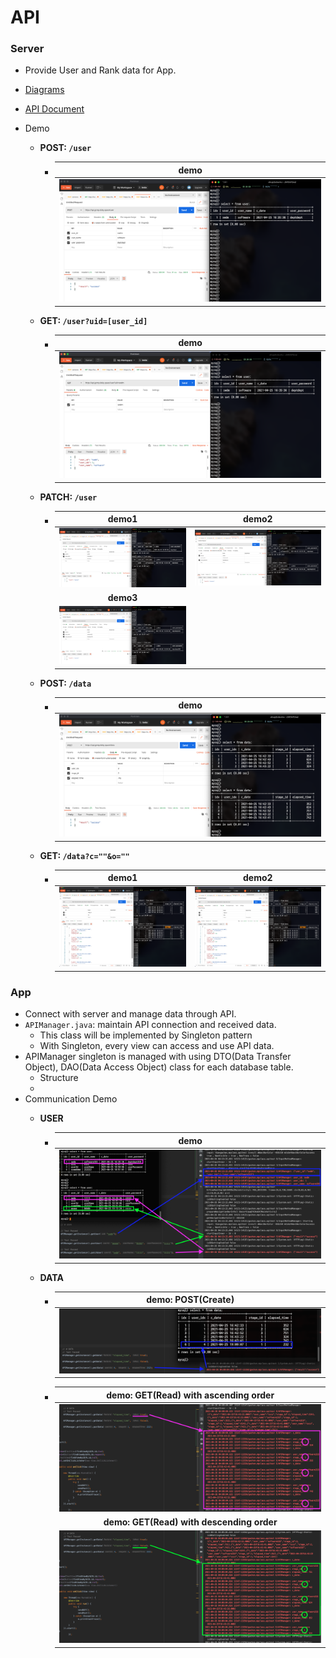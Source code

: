 # API

### Server

- Provide User and Rank data for App.
- [Diagrams](https://github.com/GC211MP/API)
- [API Document](https://github.com/GC211MP/API/blob/main/documents/api.md)

- Demo
  - **POST: `/user`**
    - |demo|
      |:--:|
      |![user_post](https://github.com/GC211MP/Document/blob/main/backend-dokyoon-kim/img/user_post.png?raw=true)|

  - **GET: `/user?uid=[user_id]`**
    - |demo|
      |:--:|
      |![user_get](https://github.com/GC211MP/Document/blob/main/backend-dokyoon-kim/img/user_get.png?raw=true)|

  - **PATCH: `/user`**
    - |demo1|demo2|
      |:--:|:--:|
      |![user_patch1](https://github.com/GC211MP/Document/blob/main/backend-dokyoon-kim/img/user_patch1.png?raw=true)|![user_patch2](https://github.com/GC211MP/Document/blob/main/backend-dokyoon-kim/img/user_patch2.png?raw=true)|
      |**demo3**| |
      |![user_patch3](https://github.com/GC211MP/Document/blob/main/backend-dokyoon-kim/img/user_patch3.png?raw=true)| |

  - **POST: `/data`**
    - |demo|
      |:--:|
      |![data_post](https://github.com/GC211MP/Document/blob/main/backend-dokyoon-kim/img/data_post.png?raw=true)|

  - **GET: `/data?c=""&o=""`**
    - |demo1|demo2|
      |:--:|:--:|
      |![data_get1](https://github.com/GC211MP/Document/blob/main/backend-dokyoon-kim/img/data_get_1.png?raw=true)|![data_get2](https://github.com/GC211MP/Document/blob/main/backend-dokyoon-kim/img/data_get_2.png?raw=true)|

### App

- Connect with server and manage data through API.
- `APIManager.java`: maintain API connection and received data.
  - This class will be implemented by Singleton pattern
  - With Singleton, every view can access and use API data.
- APIManager singleton is managed with using DTO(Data Transfer Object), DAO(Data Access Object) class for each database table.
  - Structure
  - ![]()
- Communication Demo
  - **USER**
    - |demo|
      |:--:|
      |![app_user](https://github.com/GC211MP/Document/blob/main/backend-dokyoon-kim/img/app_user.png?raw=true)|

  - **DATA**
    - |demo: POST(Create)|
      |:--:|
      |![app_data_post](https://github.com/GC211MP/Document/blob/main/backend-dokyoon-kim/img/app_data_post.png?raw=true)|
    - |demo: GET(Read) with ascending order|
      |:--:|
      |![user_post](https://github.com/GC211MP/Document/blob/main/backend-dokyoon-kim/img/app_data_asc.png?raw=true)|
      |**demo: GET(Read) with descending order**|
      |![user_post](https://github.com/GC211MP/Document/blob/main/backend-dokyoon-kim/img/app_data_desc.png?raw=true)|
